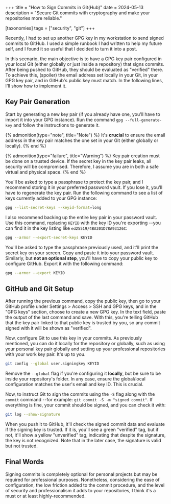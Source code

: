 +++
title = "How to Sign Commits in Git(Hub)"
date  = 2024-05-13
description = "Secure Git commits with cryptography and make your repositories more reliable."

[taxonomies]
tags = ["security", "git"]
+++

Recently, I had to set up another GPG key in my workstation to send signed commits to GitHub.  I used a simple runbook I had written to help my future self, and I found it so useful that I decided to turn it into a post.

In this scenario, the main objective is to have a GPG key pair configured in your local Git (either globally or just inside a repository) that signs commits.  After being pushed to GitHub, they should be evaluated as "verified" there.  To achieve this, (spoiler) the email address set locally in your Git, in your GPG key pair, and in GitHub's public key must match.  In the following lines, I'll show how to implement it.


## Key Pair Generation
Start by generating a new key pair (if you already have one, you'll have to import it into your GPG instance).  Run the command `gpg --full-generate-key` and follow the instructions to generate it.

{% admonition(type="note", title="Note") %}
It's **crucial** to ensure the email address in the key pair matches the one set in your Git (either globally or locally).
{% end %}

{% admonition(type="failure", title="Warning") %}
Key pair creation must be done on a trusted device.  If the secret key in the key pair leaks, all security will be compromised.  Therefore, I assume you are in both a safe virtual and physical space.
{% end %}

You'll be asked to type a passphrase to protect the key pair, and I recommend storing it in your preferred password vault.  If you lose it, you'll have to regenerate the key pair.  Run the following command to see a list of keys currently added to your GPG instance:

```sh
gpg --list-secret-keys --keyid-format=long
```

I also recommend backing up the entire key pair in your password vault.  Use this command, replacing `KEYID` with the key ID you're exporting --you can find it in the key listing like `ed25519/4BA301D78A93126C`:

```sh
gpg --armor --export-secret-keys KEYID
```

You'll be asked to type the passphrase previously used, and it'll print the secret key on your screen.  Copy and paste it into your password vault.  Similarly, but **not an optional step**, you'll have to copy your public key to configure GitHub.  Export it with the following command:

```sh
gpg --armor --export KEYID
```


## GitHub and Git Setup
After running the previous command, copy the public key, then go to your GitHub profile under Settings > Access > SSH and GPG keys, and in the "GPG keys" section, choose to create a new GPG key.  In the text field, paste the output of the last command and save.  With this, you're telling GitHub that the key pair linked to that public key is trusted by you, so any commit signed with it will be shown as "verified".

Now, configure Git to use this key in your commits.  As previously mentioned, you can do it locally for the repository or globally, such as using your personal key pair globally and setting up your professional repositories with your work key pair.  It's up to you.

```sh
git config --global user.signingkey KEYID
```

Remove the `--global` flag if you're configuring it **locally**, but be sure to be inside your repository's folder.  In any case, ensure the global/local configuration matches the user's email and key ID.  This is crucial.

Now, to instruct Git to sign the commits using the `-S` flag along with the `commit` command --for example: `git commit -S -m "signed commit"`.  If everything is fine, your commit should be signed, and you can check it with:

```sh
git log --show-signature
```

When you push it to GitHub, it'll check the signed commit data and evaluate if the signing key is trusted.  If it is, you'll see a green "verified" tag, but if not, it'll show a yellow "unverified" tag, indicating that despite the signature, the key is not recognized.  Note that in the later case, the signature is valid but not trusted.


## Final Words
Signing commits is completely optional for personal projects but may be required for professional purposes.  Nonetheless, considering the ease of configuration, the low friction added to the commit procedure, and the level of security and professionalism it adds to your repositories, I think it's a must or at least highly-recommended.
